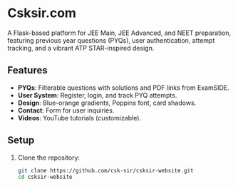 # Csksir.com

A Flask-based platform for JEE Main, JEE Advanced, and NEET preparation, featuring previous year questions (PYQs), user authentication, attempt tracking, and a vibrant ATP STAR-inspired design.

## Features
- **PYQs**: Filterable questions with solutions and PDF links from ExamSIDE.
- **User System**: Register, login, and track PYQ attempts.
- **Design**: Blue-orange gradients, Poppins font, card shadows.
- **Contact**: Form for user inquiries.
- **Videos**: YouTube tutorials (customizable).

## Setup
1. Clone the repository:
   ```bash
   git clone https://github.com/csk-sir/csksir-website.git
   cd csksir-website